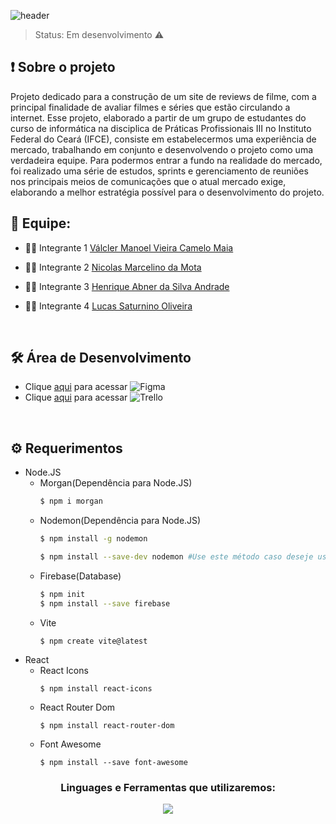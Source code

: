 ![header](https://user-images.githubusercontent.com/102832927/229260264-d3805921-2210-4a72-9bde-d16aa70902d4.png)

> Status: Em desenvolvimento  ⚠️
## ❗ Sobre o projeto
  Projeto dedicado para a construção de um site de reviews de filme, com a principal finalidade de avaliar filmes e séries que estão circulando a internet. Esse projeto, elaborado a partir de um grupo de estudantes do curso de informática na disciplica de Práticas Profissionais III no Instituto Federal do Ceará (IFCE), consiste em estabelecermos uma experiência de mercado, trabalhando em conjunto e desenvolvendo o projeto como uma verdadeira equipe. Para podermos  entrar a fundo na realidade do mercado, foi realizado uma série de estudos, sprints e gerenciamento de reuniões nos principais meios de comunicações que o atual mercado exige, elaborando a melhor estratégia possível para o desenvolvimento do projeto.
  
  ## 🔎 Equipe: 

- 👨‍💻 Integrante 1 [Válcler Manoel Vieira Camelo Maia](https://github.com/Valcler-Manoel)

- 👨‍💻 Integrante 2 [Nicolas Marcelino da Mota](https://github.com/nicolasmarcelino)

- 👨‍💻 Integrante 3 [Henrique Abner da Silva Andrade](https://github.com/HenriqueAbn)

- 👨‍💻 Integrante 4 [Lucas Saturnino Oliveira](https://github.com/lsaturnino)
<br>
</p>

## 🛠️ Área de Desenvolvimento
- Clique [aqui](https://www.figma.com/file/NH4tDjcj27sxHNojMFFhhF/Cin%C3%A9?t=zo4GY85MBwohJJbV-1) para acessar ![Figma](https://img.shields.io/badge/-Figma-2E333D?style=flat&logo=figma)
- Clique [aqui](https://trello.com/b/E9RDKHap/sapuca%C3%ADs-project-web) para acessar ![Trello](https://img.shields.io/badge/-Trello-2E333D?style=flat&logo=trello)

<br>

## ⚙️ Requerimentos
- Node.JS
  - Morgan(Dependência para Node.JS)
      ```sh
      $ npm i morgan
      ```
  - Nodemon(Dependência para Node.JS)
      ```sh
      $ npm install -g nodemon
      ```
      ```sh
      $ npm install --save-dev nodemon #Use este método caso deseje usar como development dependency
      ```
  - Firebase(Database)
    ```sh
    $ npm init
    $ npm install --save firebase
    ```
  - Vite
    ```
    $ npm create vite@latest
    ```
- React
  - React Icons
    ```
    $ npm install react-icons
    ```
  - React Router Dom
    ```
    $ npm install react-router-dom
    ```
  - Font Awesome
    ```
    $ npm install --save font-awesome
    ```

<h3 align="center">Linguages e Ferramentas que utilizaremos:</h3>

<p align="center">
  <a href="https://skillicons.dev">
    <img src="https://skillicons.dev/icons?i=figma,git,nodejs,js,html,css,react,firebase" />
  </a>
</p>

